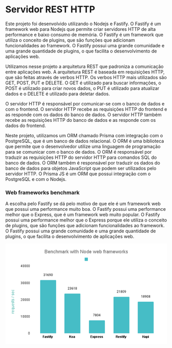 # Servidor REST HTTP

Este projeto foi desenvolvido utilizando o Nodejs e Fastify. O Fastify é um framework web para Nodejs que permite criar servidores HTTP de alta performance e baixo consumo de memória. O Fastify é um framework que utiliza o conceito de plugins, que são funções que adicionam funcionalidades ao framework. O Fastify possui uma grande comunidade e uma grande quantidade de plugins, o que facilita o desenvolvimento de aplicações web.

Utilizamos nesse projeto a arquitetura REST que padroniza a comunicação entre aplicações web. A arquitetura REST é baseada em requisições HTTP, que são feitas através de verbos HTTP. Os verbos HTTP mais utilizados são GET, POST, PUT e DELETE. O GET é utilizado para buscar informações, o POST é utilizado para criar novos dados, o PUT é utilizado para atualizar dados e o DELETE é utilizado para deletar dados.

O servidor HTTP é responsável por comunicar-se com o banco de dados e com o frontend. O servidor HTTP recebe as requisições HTTP do frontend e as responde com os dados do banco de dados. O servidor HTTP também recebe as requisições HTTP do banco de dados e as responde com os dados do frontend.

Neste projeto, utilizamos um ORM chamado Prisma com integração com o PostgreSQL, que é um banco de dados relacional. O ORM é uma biblioteca que permite que o desenvolvedor utilize uma linguagem de programação para se comunicar com o banco de dados. O ORM é responsável por traduzir as requisições HTTP do servidor HTTP para comandos SQL do banco de dados. O ORM também é responsável por traduzir os dados do banco de dados para objetos JavaScript que podem ser utilizados pelo servidor HTTP. O Prisma JS é um ORM que possui integração com o PostgreSQL e com o Nodejs.

### Web frameworks benchmark

A escolha pelo Fastify se dá pelo motivo de que ele é um framework web que possui uma performance muito boa. O Fastify possui uma performance melhor que o Express, que é um framework web muito popular. O Fastify possui uma performance melhor que o Express porque ele utiliza o conceito de plugins, que são funções que adicionam funcionalidades ao framework. O Fastify possui uma grande comunidade e uma grande quantidade de plugins, o que facilita o desenvolvimento de aplicações web.

<div align="center">
	<img src="benchmark.png">
</div>